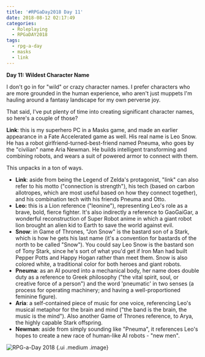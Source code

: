 ```yaml
---
title: '#RPGaDay2018 Day 11'
date: 2018-08-12 02:17:49
categories:
  - Roleplaying
  - RPGaDAY2018
tags:
  - rpg-a-day
  - masks
  - link
---
```


**Day 11: Wildest Character Name**

I don't go in for "wild" or crazy character names. I prefer characters who are more grounded in the human experience, who aren't just muppets I'm hauling around a fantasy landscape for my own perverse joy.

That said, I've put plenty of time into creating significant character names, so here's a couple of those?

<!-- more -->

**Link**: this is my superhero PC in a Masks game, and made an earlier appearance in a Fate Accelerated game as well. His real name is Leo Snow. He has a robot girlfriend-turned-best-friend named Pneuma, who goes by the "civilian" name Aria Newman. He builds intelligent transforming and combining robots, and wears a suit of powered armor to connect with them.

This unpacks in a ton of ways.

* **Link**: aside from being the Legend of Zelda's protagonist, "link" can also refer to his motto ("connection is strength"), his tech (based on carbon allotropes, which are most useful based on how they connect together), and his combination tech with his friends Pneuma and Otto.
* **Leo:** this is a Lion reference ("leonine"), representing Leo's role as a brave, bold, fierce fighter. It's also indirectly a reference to GaoGaiGar, a wonderful reconstruction of Super Robot anime in which a giant robot lion brought an alien kid to Earth to save the world against evil.
* **Snow**: in Game of Thrones, "Jon Snow" is the bastard son of a Stark, which is how he gets his last name (it's a convention for bastards of the north to be called "Snow"). You could say Leo Snow is the bastard son of Tony Stark, since he's sort of what you'd get if Iron Man had built Pepper Potts and Happy Hogan rather than meet them. Snow is also colored white, a traditional color for both heroes and giant robots.
* **Pneuma**: as an AI poured into a mechanical body, her name does double duty as a reference to Greek philosophy ("the vital spirit, soul, or creative force of a person") and the word 'pneumatic' in two senses (a process for operating machinery; and having a well-proportioned feminine figure).
* **Aria**: a self-contained piece of music for one voice, referencing Leo's musical metaphor for the brain and mind ("the band is the brain, the music is the mind"). Also another Game of Thrones reference, to Arya, the highly capable Stark offspring.
* **Newman**: aside from simply sounding like "Pneuma", it references Leo's hopes to create a new race of human-like AI robots - "new men".

![RPG-a-Day 2018](/assets/rpg/RPG-a-Day%202018.jpg) {.ui .medium .image}